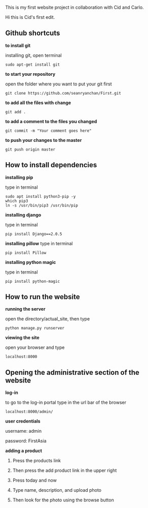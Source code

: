 This is my first website project in collaboration with Cid and Carlo.

Hi this is Cid's first edit.


## Github shortcuts

**to install git**

installing git, open terminal

```
sudo apt-get install git
```


**to start your repository**

open the folder where you want to put your git first
```
git clone https://github.com/seanryanchan/First.git
```
**to add all the files with change**
```
git add .
```

**to add a comment to the files you changed**
```
git commit -m "Your comment goes here"
```

**to push your changes to the master**
```
git push origin master
```


## How to install dependencies


**installing pip**

type in terminal
```
sudo apt install python3-pip -y
which pip3
ln -s /usr/bin/pip3 /usr/bin/pip
```

**installing django**

type in terminal
```
pip install Django==2.0.5
```

**installing pillow**
type in terminal
```
pip install Pillow
```

**installing python magic**

type in terminal
```
pip install python-magic
```

## How to run the website

**running the server**

open the directory/actual_site, then type
```
python manage.py runserver
```

**viewing the site**

open your browser and type
```
localhost:8000
```

## Opening the administrative section of the website

**log-in**

to go to the log-in portal type in the url bar of the browser
```
localhost:8000/admin/
```

**user credentials**

username: admin

password: FirstAsia

**adding a product**

1. Press the products link

2. Then press the add product link in the upper right

3. Press today and now

4. Type name, description, and upload photo

5. Then look for the photo using the browse button
